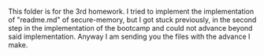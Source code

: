 This folder is for the 3rd homework. I tried to implement the implementation of "readme.md" of secure-memory, but I got stuck previously, 
in the second step in the implementation of the bootcamp and could not advance beyond said implementation.
Anyway I am sending you the files with the advance I make. 